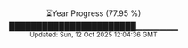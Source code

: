 <p align="center">
⏳Year Progress (77.95 %)<br>
███████████████████████▁▁▁▁▁▁▁ <br>
<sub>Updated: Sun, 12 Oct 2025 12:04:36 GMT</sub>
</p>

